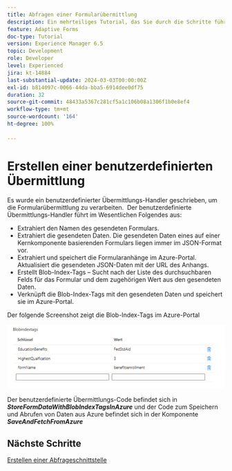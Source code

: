 ```yaml
---
title: Abfragen einer Formularübermittlung
description: Ein mehrteiliges Tutorial, das Sie durch die Schritte führt, die beim Abfragen von im Azure-Portal gespeicherten Formularübermittlungen erforderlich sind.
feature: Adaptive Forms
doc-type: Tutorial
version: Experience Manager 6.5
topic: Development
role: Developer
level: Experienced
jira: kt-14884
last-substantial-update: 2024-03-03T00:00:00Z
exl-id: b814097c-0066-44da-bba5-6914dee0df75
duration: 32
source-git-commit: 48433a5367c281cf5a1c106b08a1306f1b0e8ef4
workflow-type: tm+mt
source-wordcount: '164'
ht-degree: 100%

---
```


# Erstellen einer benutzerdefinierten Übermittlung

Es wurde ein benutzerdefinierter Übermittlungs-Handler geschrieben, um die Formularübermittlung zu verarbeiten.  Der benutzerdefinierte Übermittlungs-Handler führt im Wesentlichen Folgendes aus:

* Extrahiert den Namen des gesendeten Formulars.
* Extrahiert die gesendeten Daten. Die gesendeten Daten eines auf einer Kernkomponente basierenden Formulars liegen immer im JSON-Format vor.
* Extrahiert und speichert die Formularanhänge im Azure-Portal. Aktualisiert die gesendeten JSON-Daten mit der URL des Anhangs.
* Erstellt Blob-Index-Tags – Sucht nach der Liste des durchsuchbaren Felds für das Formular und dem zugehörigen Wert aus den gesendeten Daten.
* Verknüpft die Blob-Index-Tags mit den gesendeten Daten und speichert sie im Azure-Portal.

Der folgende Screenshot zeigt die Blob-Index-Tags im Azure-Portal

![blob-index-tags](assets/blob-index-tags.png)

Der benutzerdefinierte Übermittlungs-Code befindet sich in **_StoreFormDataWithBlobIndexTagsInAzure_** und der Code zum Speichern und Abrufen von Daten aus Azure befindet sich in der Komponente **_SaveAndFetchFromAzure_**

## Nächste Schritte

[Erstellen einer Abfrageschnittstelle](./part3.md)
